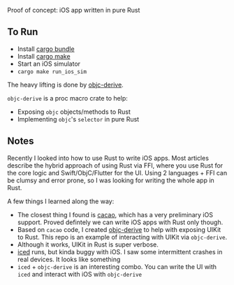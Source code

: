 Proof of concept: iOS app written in pure Rust

## To Run
- Install [cargo bundle](https://github.com/burtonageo/cargo-bundle)
- Install [cargo make](https://github.com/sagiegurari/cargo-make)
- Start an iOS simulator
- `cargo make run_ios_sim`

The heavy lifting is done by [objc-derive](https://github.com/wooden-worm/objc-derive).

`objc-derive` is a proc macro crate to help:
- Exposing `objc` objects/methods to Rust
- Implementing `objc`'s `selector` in pure Rust

## Notes

Recently I looked into how to use Rust to write iOS apps. Most articles describe the hybrid approach of using Rust via FFI, where you use Rust for the core logic and Swift/ObjC/Flutter for the UI. Using 2 languages + FFI can be clumsy and error prone, so I was looking for writing the whole app in Rust.

A few things I learned along the way:
- The closest thing I found is [cacao](https://github.com/ryanmcgrath/cacao), which has a very preliminary iOS support. Proved defintely we can write iOS apps with Rust only though.
- Based on `cacao` code, I created [objc-derive](https://github.com/wooden-worm/objc-derive) to help with exposing UIKit to Rust. This repo is an example of interacting with UIKit via `objc-derive`.
- Although it works, UIKit in Rust is super verbose.
- [iced](https://github.com/iced-rs/iced) runs, but kinda buggy with iOS. I saw some intermittent crashes in real devices. It looks like something 
- `iced` + `objc-derive` is an interesting combo. You can write the UI with `iced` and interact with iOS with `objc-derive`
